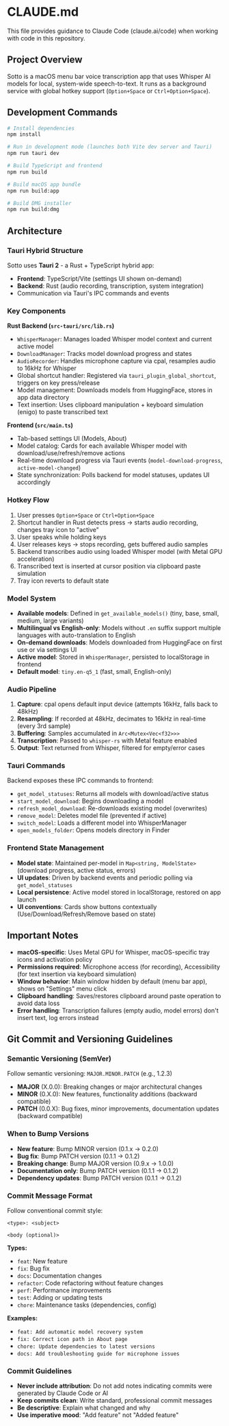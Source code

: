 # CLAUDE.md

This file provides guidance to Claude Code (claude.ai/code) when working with code in this repository.

## Project Overview

Sotto is a macOS menu bar voice transcription app that uses Whisper AI models for local, system-wide speech-to-text. It runs as a background service with global hotkey support (`Option+Space` or `Ctrl+Option+Space`).

## Development Commands

```bash
# Install dependencies
npm install

# Run in development mode (launches both Vite dev server and Tauri)
npm run tauri dev

# Build TypeScript and frontend
npm run build

# Build macOS app bundle
npm run build:app

# Build DMG installer
npm run build:dmg
```

## Architecture

### Tauri Hybrid Structure

Sotto uses **Tauri 2** - a Rust + TypeScript hybrid app:
- **Frontend**: TypeScript/Vite (settings UI shown on-demand)
- **Backend**: Rust (audio recording, transcription, system integration)
- Communication via Tauri's IPC commands and events

### Key Components

**Rust Backend (`src-tauri/src/lib.rs`)**
- `WhisperManager`: Manages loaded Whisper model context and current active model
- `DownloadManager`: Tracks model download progress and states
- `AudioRecorder`: Handles microphone capture via cpal, resamples audio to 16kHz for Whisper
- Global shortcut handler: Registered via `tauri_plugin_global_shortcut`, triggers on key press/release
- Model management: Downloads models from HuggingFace, stores in app data directory
- Text insertion: Uses clipboard manipulation + keyboard simulation (enigo) to paste transcribed text

**Frontend (`src/main.ts`)**
- Tab-based settings UI (Models, About)
- Model catalog: Cards for each available Whisper model with download/use/refresh/remove actions
- Real-time download progress via Tauri events (`model-download-progress`, `active-model-changed`)
- State synchronization: Polls backend for model statuses, updates UI accordingly

### Hotkey Flow

1. User presses `Option+Space` or `Ctrl+Option+Space`
2. Shortcut handler in Rust detects press → starts audio recording, changes tray icon to "active"
3. User speaks while holding keys
4. User releases keys → stops recording, gets buffered audio samples
5. Backend transcribes audio using loaded Whisper model (with Metal GPU acceleration)
6. Transcribed text is inserted at cursor position via clipboard paste simulation
7. Tray icon reverts to default state

### Model System

- **Available models**: Defined in `get_available_models()` (tiny, base, small, medium, large variants)
- **Multilingual vs English-only**: Models without `.en` suffix support multiple languages with auto-translation to English
- **On-demand downloads**: Models downloaded from HuggingFace on first use or via settings UI
- **Active model**: Stored in `WhisperManager`, persisted to localStorage in frontend
- **Default model**: `tiny.en-q5_1` (fast, small, English-only)

### Audio Pipeline

1. **Capture**: cpal opens default input device (attempts 16kHz, falls back to 48kHz)
2. **Resampling**: If recorded at 48kHz, decimates to 16kHz in real-time (every 3rd sample)
3. **Buffering**: Samples accumulated in `Arc<Mutex<Vec<f32>>>`
4. **Transcription**: Passed to `whisper-rs` with Metal feature enabled
5. **Output**: Text returned from Whisper, filtered for empty/error cases

### Tauri Commands

Backend exposes these IPC commands to frontend:
- `get_model_statuses`: Returns all models with download/active status
- `start_model_download`: Begins downloading a model
- `refresh_model_download`: Re-downloads existing model (overwrites)
- `remove_model`: Deletes model file (prevented if active)
- `switch_model`: Loads a different model into WhisperManager
- `open_models_folder`: Opens models directory in Finder

### Frontend State Management

- **Model state**: Maintained per-model in `Map<string, ModelState>` (download progress, active status, errors)
- **UI updates**: Driven by backend events and periodic polling via `get_model_statuses`
- **Local persistence**: Active model stored in localStorage, restored on app launch
- **UI conventions**: Cards show buttons contextually (Use/Download/Refresh/Remove based on state)

## Important Notes

- **macOS-specific**: Uses Metal GPU for Whisper, macOS-specific tray icons and activation policy
- **Permissions required**: Microphone access (for recording), Accessibility (for text insertion via keyboard simulation)
- **Window behavior**: Main window hidden by default (menu bar app), shows on "Settings" menu click
- **Clipboard handling**: Saves/restores clipboard around paste operation to avoid data loss
- **Error handling**: Transcription failures (empty audio, model errors) don't insert text, log errors instead

## Git Commit and Versioning Guidelines

### Semantic Versioning (SemVer)
Follow semantic versioning: `MAJOR.MINOR.PATCH` (e.g., 1.2.3)

- **MAJOR** (X.0.0): Breaking changes or major architectural changes
- **MINOR** (0.X.0): New features, functionality additions (backward compatible)
- **PATCH** (0.0.X): Bug fixes, minor improvements, documentation updates (backward compatible)

### When to Bump Versions
- **New feature**: Bump MINOR version (0.1.x → 0.2.0)
- **Bug fix**: Bump PATCH version (0.1.1 → 0.1.2)
- **Breaking change**: Bump MAJOR version (0.9.x → 1.0.0)
- **Documentation only**: Bump PATCH version (0.1.1 → 0.1.2)
- **Dependency updates**: Bump PATCH version (0.1.1 → 0.1.2)

### Commit Message Format
Follow conventional commit style:

```
<type>: <subject>

<body (optional)>
```

**Types:**
- `feat`: New feature
- `fix`: Bug fix
- `docs`: Documentation changes
- `refactor`: Code refactoring without feature changes
- `perf`: Performance improvements
- `test`: Adding or updating tests
- `chore`: Maintenance tasks (dependencies, config)

**Examples:**
- `feat: Add automatic model recovery system`
- `fix: Correct icon path in About page`
- `chore: Update dependencies to latest versions`
- `docs: Add troubleshooting guide for microphone issues`

### Commit Guidelines
- **Never include attribution**: Do not add notes indicating commits were generated by Claude Code or AI
- **Keep commits clean**: Write standard, professional commit messages
- **Be descriptive**: Explain what changed and why
- **Use imperative mood**: "Add feature" not "Added feature"
